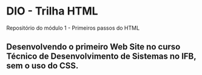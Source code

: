 # DIO - Trilha HTML
Repositório do módulo 1 - Primeiros passos do HTML

## Desenvolvendo o primeiro Web Site no curso Técnico de Desenvolvimento de Sistemas no IFB, sem o uso do CSS.
